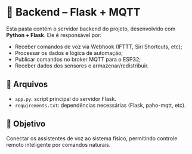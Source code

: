 # 🧠 Backend – Flask + MQTT

Esta pasta contém o servidor backend do projeto, desenvolvido com **Python + Flask**. Ele é responsável por:

- Receber comandos de voz via Webhook (IFTTT, Siri Shortcuts, etc);
- Processar os dados e lógica de automação;
- Publicar comandos no broker MQTT para o ESP32;
- Receber dados dos sensores e armazenar/redistribuir.

## 🔧 Arquivos
- `app.py`: script principal do servidor Flask.
- `requirements.txt`: dependências necessárias (Flask, paho-mqtt, etc).

## 🚀 Objetivo
Conectar os assistentes de voz ao sistema físico, permitindo controle remoto inteligente por comandos naturais.
